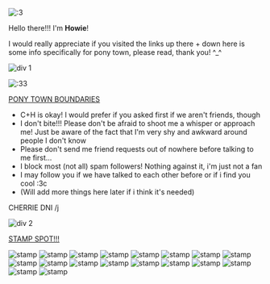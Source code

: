 ![:3](https://64.media.tumblr.com/9988708b1b70bb35ffd0105a0d078f6c/ffa009e0360f0703-61/s540x810/5aaa986c7106fb7a1b20ba63d06167a7788a9b72.gifv)

Hello there!!! I'm **Howie**!

I would really appreciate if you visited the links up there + down here is some info specifically for pony town, please read, thank you! ^_^

![div 1](https://64.media.tumblr.com/dd8272418fe3df74f1d5235dcbbbc4cc/21c9ae3431b849d0-e6/s500x750/e25ff325287c6a8741b3245c83ad5c2928aa9828.gifv)

![:33](https://64.media.tumblr.com/38af5966f8e7daf495323e2192b57dcc/33e73b2e8cb13426-a8/s250x400/b822b161eb1d6ff27d5e655f0c6b7e1df8fb49f3.gifv)

<ins>PONY TOWN BOUNDARIES</ins>

* C+H is okay! I would prefer if you asked first if we aren't friends, though
* I don't bite!!! Please don't be afraid to shoot me a whisper or approach me! Just be aware of the fact that I'm very shy and awkward around people I don't know
* Please don't send me friend requests out of nowhere before talking to me first...
* I block most (not all) spam followers! Nothing against it, i'm just not a fan
* I may follow you if we have talked to each other before or if i find you cool :3c
* (Will add more things here later if i think it's needed)

CHERRIE DNI /j

![div 2](https://64.media.tumblr.com/074ecfcc2af298bdc433b15fb262fd4e/eafe2f590438eee2-66/s400x600/16ad6069d4441527dc6dec95722f7f6b34fae93b.gifv)

<ins>STAMP SPOT!!!</ins>

![stamp](https://64.media.tumblr.com/9d51e9710d24283290d83c095614f818/2be3d7b7e3b8925d-67/s100x200/21238fd5b8b00e8e41b7bfb3d313f36b0a212cb9.gifv) ![stamp](https://64.media.tumblr.com/e964f83598d7bfa4311a0893a87ec2f2/4cec8525e8c76e66-be/s100x200/d25fa4ccef0a8cfac46a7c77696322e0e1f42a5b.pnj) ![stamp](https://64.media.tumblr.com/a5a2f0e6a56719e29609be213f773120/4cec8525e8c76e66-d2/s100x200/3cb299d52f573f22c70c5f0b18b4e30b9f964a74.gifv) ![stamp](https://64.media.tumblr.com/cdfab1b58506ae5d59d4a7ac399b959e/755638cd6f9e9fe2-7b/s100x200/66030677a98885346f6000876ea4e0f41d9fead7.gifv) ![stamp](https://64.media.tumblr.com/f75d14da57ca1ac2421e660f18deed0f/755638cd6f9e9fe2-3c/s100x200/d055806dfeef94f69b1926e0ea8d80c59bd36ae6.gifv) ![stamp](https://64.media.tumblr.com/360733dd1f9401e64a9d29852a662152/d1b13d10a3b57c68-87/s100x200/17041b6f6a99c58862319e6af5dc4154a579ad0f.pnj) ![stamp](https://64.media.tumblr.com/839186449ed09e3c13380bd754fcfe68/c10c854533afad72-15/s100x200/b6264b53bb6de2d4b062478bcf027d7da5325d24.gifv) ![stamp](https://64.media.tumblr.com/ce15c2eda3f6906730af8a66a516d983/c10c854533afad72-95/s100x200/4943fcb0d8c200b3ea92b679d323c5119559938b.gifv) ![stamp](https://64.media.tumblr.com/8eefa88953b55f47124d039097b44aa6/0a844093c4702aee-c0/s100x200/33a28a8c74e3060519acf53a0cdb67ce16fe408b.gifv) ![stamp](https://64.media.tumblr.com/257db078a1aebc3423f5011483ad2fd5/4296d8526e219dee-9d/s100x200/557078d7b223d26ccffab7bea791427859a63f57.gifv) ![stamp](https://64.media.tumblr.com/6ae74c546bf1829769e7fc7e3f72ac3b/5b40d336298baa29-70/s100x200/961f989eeda5340fce69c2be3a689e513f66473a.pnj) ![stamp](https://64.media.tumblr.com/d718bf42c79191d474197a0aa84607d8/5b40d336298baa29-90/s100x200/17522119bd9c792d822ea601307273c8048c982b.gifv) ![stamp](https://external-media.spacehey.net/media/s_xcq0rtSE00LQ9ihw0BKygl3TjsQO2V5ZUVCJtfp0fc=/https://files.catbox.moe/valymc.gif) ![stamp](https://64.media.tumblr.com/e4259b6f72909840c32ac8e56528a8ff/6c0f91c1af4ee0a2-9d/s100x200/6c7d13d9e57c312cef5d0151aec54a999c87279a.pnj) ![stamp](https://external-media.spacehey.net/media/sY--WtLdFhWO-DzG8-mGRyhUmg52aXIu5UpvZOq5o_20=/https://files.catbox.moe/mz8xza.gif) ![stamp](https://64.media.tumblr.com/ea8560f1c275f15328c33ee87bbb4910/04b98bc6f19fc712-5c/s100x200/88d5cae619ff581d14b02a06f4f353bc8e171929.gifv) ![stamp](https://64.media.tumblr.com/3f5880c1c6c531173e9b80cc9a9ab912/f943d9890bee0f57-71/s100x200/a22843669d0ccea1c99c7a668fa431c8b8c8065f.pnj) ![stamp](https://64.media.tumblr.com/acdb64e755a066c2c0b2d5c5a324580d/5f9ed5b1378f8ada-45/s100x200/cda82deb8fe92fb538d4b99672c4c05991d0dc21.pnj)
